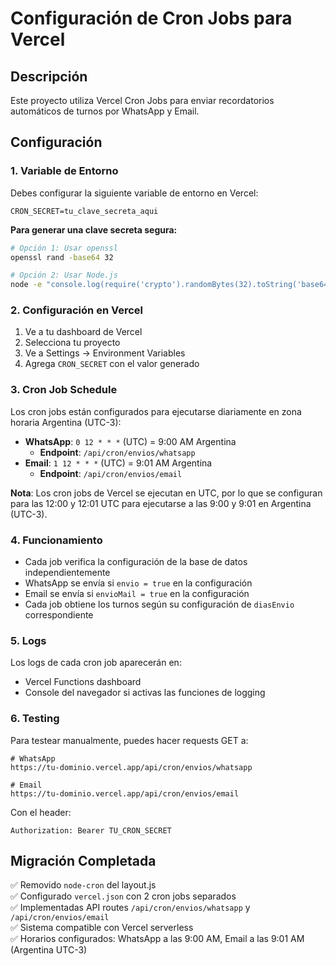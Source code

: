 # Configuración de Cron Jobs para Vercel

## Descripción
Este proyecto utiliza Vercel Cron Jobs para enviar recordatorios automáticos de turnos por WhatsApp y Email.

## Configuración

### 1. Variable de Entorno
Debes configurar la siguiente variable de entorno en Vercel:

```
CRON_SECRET=tu_clave_secreta_aqui
```

**Para generar una clave secreta segura:**
```bash
# Opción 1: Usar openssl
openssl rand -base64 32

# Opción 2: Usar Node.js
node -e "console.log(require('crypto').randomBytes(32).toString('base64'))"
```

### 2. Configuración en Vercel
1. Ve a tu dashboard de Vercel
2. Selecciona tu proyecto
3. Ve a Settings → Environment Variables
4. Agrega `CRON_SECRET` con el valor generado

### 3. Cron Job Schedule
Los cron jobs están configurados para ejecutarse diariamente en zona horaria Argentina (UTC-3):
- **WhatsApp**: `0 12 * * *` (UTC) = 9:00 AM Argentina
  - **Endpoint**: `/api/cron/envios/whatsapp`
- **Email**: `1 12 * * *` (UTC) = 9:01 AM Argentina
  - **Endpoint**: `/api/cron/envios/email`

**Nota**: Los cron jobs de Vercel se ejecutan en UTC, por lo que se configuran para las 12:00 y 12:01 UTC para ejecutarse a las 9:00 y 9:01 en Argentina (UTC-3).

### 4. Funcionamiento
- Cada job verifica la configuración de la base de datos independientemente
- WhatsApp se envía si `envio = true` en la configuración
- Email se envía si `envioMail = true` en la configuración
- Cada job obtiene los turnos según su configuración de `diasEnvio` correspondiente

### 5. Logs
Los logs de cada cron job aparecerán en:
- Vercel Functions dashboard
- Console del navegador si activas las funciones de logging

### 6. Testing
Para testear manualmente, puedes hacer requests GET a:
```
# WhatsApp
https://tu-dominio.vercel.app/api/cron/envios/whatsapp

# Email
https://tu-dominio.vercel.app/api/cron/envios/email
```
Con el header:
```
Authorization: Bearer TU_CRON_SECRET
```

## Migración Completada
✅ Removido `node-cron` del layout.js  
✅ Configurado `vercel.json` con 2 cron jobs separados  
✅ Implementadas API routes `/api/cron/envios/whatsapp` y `/api/cron/envios/email`  
✅ Sistema compatible con Vercel serverless  
✅ Horarios configurados: WhatsApp a las 9:00 AM, Email a las 9:01 AM (Argentina UTC-3)

